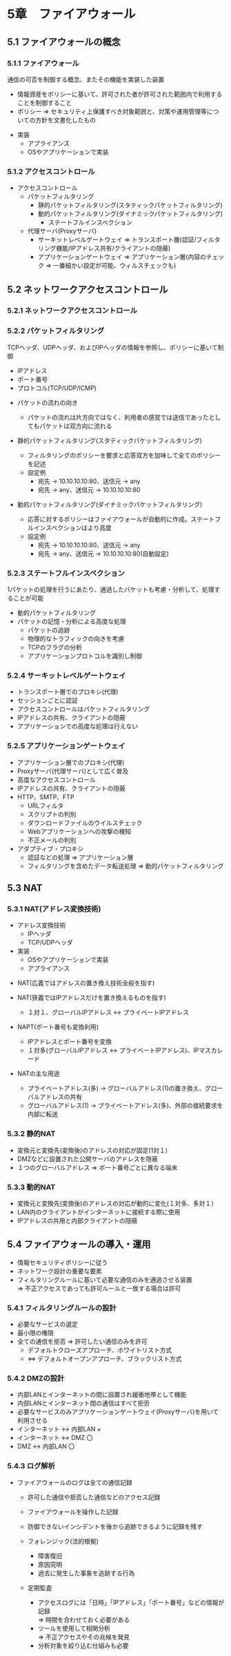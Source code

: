 # 5章　ファイアウォール

## 5.1 ファイアウォールの概念

### 5.1.1 ファイアウォール

通信の可否を制御する概念、またその機能を実装した装置

* 情報資産をポリシーに基いて、許可された者が許可された範囲内で利用することを制御すること
* ポリシー => セキュリティ上保護すべき対象範囲と、対策や運用管理等についての方針を文書化したもの

- 実装
	- アプライアンス
	- OSやアプリケーションで実装

### 5.1.2 アクセスコントロール

* アクセスコントロール
	* パケットフィルタリング
		* 静的パケットフィルタリング(スタティックパケットフィルタリング)
		* 動的パケットフィルタリング(ダイナミックパケットフィルタリング)
			* ステートフルインスペクション
	* 代理サーバ(Proxyサーバ)
		* サーキットレベルゲートウェイ => トランスポート層(認証/フィルタリング機能/IPアドレス共有/クライアントの隠蔽)
		* アプリケーションゲートウェイ => アプリケーション層(内容のチェック => 一番細かい設定が可能、ウィルスチェックも)

## 5.2 ネットワークアクセスコントロール
### 5.2.1 ネットワークアクセスコントロール
### 5.2.2 パケットフィルタリング
TCPヘッダ、UDPヘッダ、およびIPヘッダの情報を参照し、ポリシーに基いて制御

* IPアドレス
* ポート番号
* プロトコル(TCP/UDP/ICMP)

- パケットの流れの向き
	- パケットの流れは片方向ではなく、利用者の感覚では送信であったとしてもパケットは双方向に流れる

- 静的パケットフィルタリング(スタティックパケットフィルタリング)
	- フィルタリングのポリシーを要求と応答双方を加味して全てのポリシーを記述
	- 設定例
		- 宛先 -> 10.10.10.10:80、送信元 -> any
		- 宛先 -> any、送信元 -> 10.10.10.10:80

- 動的パケットフィルタリング(ダイナミックパケットフィルタリング)
	- 応答に対するポリシーはファイアウォールが自動的に作成。ステートフルインスペクションはより高度
	- 設定例
		- 宛先 -> 10.10.10.10:80、送信元 -> any
		- 宛先 -> any、送信元 -> 10.10.10.10:80(自動設定)

### 5.2.3 ステートフルインスペクション

1パケットの処理を行うにあたり、通過したパケットも考慮・分析して、処理することが可能

- 動的パケットフィルタリング
- パケットの記憶・分析による高度な処理
	- パケットの追跡
	- 物理的なトラフィックの向きを考慮
	- TCPのフラグの分析
	- アプリケーションプロトコルを識別し制御

### 5.2.4 サーキットレベルゲートウェイ

- トランスポート層でのプロキシ(代理)
- セッションごとに認証
- アクセスコントロールはパケットフィルタリング
- IPアドレスの共有、クライアントの隠蔽
- アプリケーションでの高度な処理は行えない

### 5.2.5 アプリケーションゲートウェイ

* アプリケーション層でのプロキシ(代理)
* Proxyサーバ(代理サーバ)として広く普及
* 高度なアクセスコントロール
*  IPアドレスの共有、クライアントの隠蔽
* HTTP、SMTP、FTP
	* URLフィルタ
	* スクリプトの判別
	* ダウンロードファイルのウイルスチェック
	* Webアプリケーションへの攻撃の検知
	* 不正メールの判別
* アダプティブ・プロキシ
	* 認証などの処理 => アプリケーション層
	* フィルタリングを含めたデータ転送処理 => 動的パケットフィルタリング

## 5.3 NAT
### 5.3.1 NAT(アドレス変換技術)

- アドレス変換技術
	- IPヘッダ
	- TCP/UDPヘッダ
- 実装
	- OSやアプリケーションで実装
	- アプライアンス

* NAT(広義ではアドレスの置き換え技術全般を指す)

* NAT(狭義ではIPアドレスだけを置き換えるものを指す)
	* １対１、グローバルIPアドレス <-> プライベートIPアドレス

* NAPT(ポート番号も変換利用) 
	* IPアドレスとポート番号を変換
	* １対多(グローバルIPアドレス <-> プライベートIPアドレス)、IPマスカレード

* NATの主な用途
	* プライベートアドレス(多) -> グローバルアドレス(1)の置き換え、グローバルアドレスの共有
	* グローバルアドレス(1) -> プライベートアドレス(多)、外部の接続要求を内部に転送

### 5.3.2 静的NAT

* 変換元と変換先(変換後)のアドレスの対応が固定(1対１)
* DMZなどに設置された公開サーバのアドレスを隠蔽
* １つのグローバルアドレス => ポート番号ごとに異なる端末

### 5.3.3 動的NAT

* 変換元と変換先(変換後)のアドレスの対応が動的に変化(１対多、多対１）
* LAN内のクライアントがインターネットに接続する際に使用
* IPアドレスの共用と内部クライアントの隠蔽

## 5.4 ファイアウォールの導入・運用

* 情報セキュリティポリシーに従う
* ネットワーク設計の重要な要素
* フィルタリングルールに基いて必要な通信のみを通過させる装置<br />
=> 不正アクセスであっても許可ルールと一致する場合は許可

### 5.4.1 フィルタリングルールの設計

* 必要なサービスの選定
* 最小限の権限
* 全ての通信を拒否 => 許可したい通信のみを許可
	* デフォルトクローズアプローチ、ホワイトリスト方式
	* <=> デフォルトオープンアプローチ、ブラックリスト方式

### 5.4.2 DMZの設計

* 内部LANとインターネットの間に設置され緩衝地帯として機能
* 内部LANとインターネット間の通信はすべて拒否
* 必要なサービスのみアプリケーションゲートウェイ(Proxyサーバ)を用いて利用させる
* インターネット <-> 内部LAN ×
* インターネット <-> DMZ 〇
* DMZ <-> 内部LAN 〇

### 5.4.3 ログ解析

* ファイアウォールのログは全ての通信記録
	* 許可した通信や拒否した通信などのアクセス記録
	* ファイアウォールを操作した記録
	* 防御できないインシデントを後から追跡できるように記録を残す

	*	フォレンジック(法的根拠)
		* 障害復旧
		* 原因究明
		* 過去に発生した事象を追跡する行為
	* 定期監査
		* アクセスログには「日時」「IPアドレス」「ポート番号」などの情報が記録<br />
	=> 時間を合わせておく必要がある
		* ツールを使用して相関分析<br />
	=> 不正アクセスやその兆候を発見
		* 分析対象を絞り込む仕組みも必要